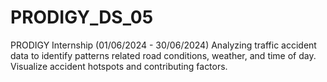 # PRODIGY_DS_05
PRODIGY Internship (01/06/2024 - 30/06/2024) Analyzing traffic accident data to identify patterns related road conditions, weather, and time of day. Visualize accident hotspots and contributing factors.

